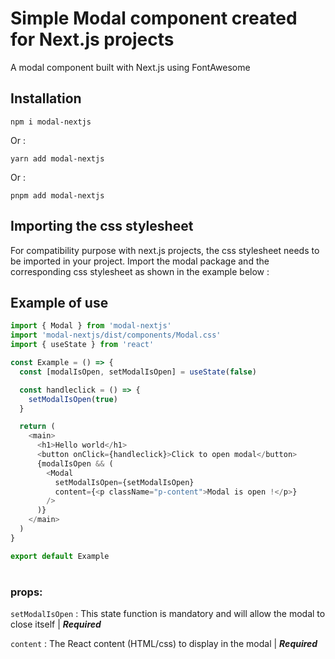 # Simple Modal component created for Next.js projects

A modal component built with Next.js using FontAwesome

## Installation

```
npm i modal-nextjs
```

Or :

```
yarn add modal-nextjs
```

Or :

```
pnpm add modal-nextjs
```

## Importing the css stylesheet

For compatibility purpose with next.js projects, the css stylesheet needs to be imported in your project.
Import the modal package and the corresponding css stylesheet as shown in the example below :

## Example of use

```js
import { Modal } from 'modal-nextjs'
import 'modal-nextjs/dist/components/Modal.css'
import { useState } from 'react'

const Example = () => {
  const [modalIsOpen, setModalIsOpen] = useState(false)

  const handleclick = () => {
    setModalIsOpen(true)
  }

  return (
    <main>
      <h1>Hello world</h1>
      <button onClick={handleclick}>Click to open modal</button>
      {modalIsOpen && (
        <Modal
          setModalIsOpen={setModalIsOpen}
          content={<p className="p-content">Modal is open !</p>}
        />
      )}
    </main>
  )
}

export default Example
```

#

### props:

`setModalIsOpen` : This state function is mandatory and will allow the modal to close itself | _**Required**_

`content` : The React content (HTML/css) to display in the modal
| _**Required**_

